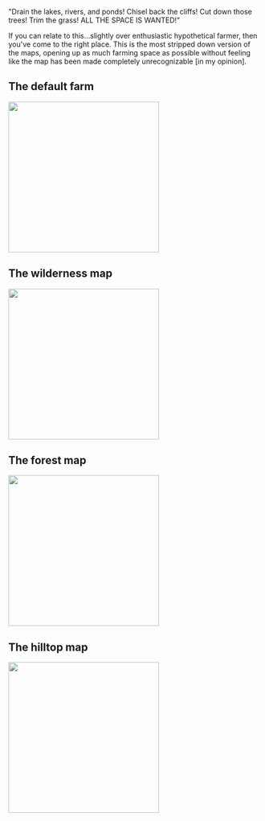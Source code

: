 "Drain the lakes, rivers, and ponds! Chisel back the cliffs! Cut down those trees! Trim the grass! ALL THE SPACE IS WANTED!"​

If you can relate to this...slightly over enthusiastic hypothetical farmer, then you've come to the right place. This is the most stripped down version of the maps, opening up as much farming space as possible without feeling like the map has been made completely unrecognizable [in my opinion]. 

## The default farm
<a href="renovated-farms://screenshot_farm.png"><img src="renovated-farms://screenshot_farm.png" width="300"></a>

## The wilderness map
<a href="renovated-farms://screenshot_farm.png"><img src="renovated-farms://screenshot_wilderness_farm.png" width="300"></a>

## The forest map
<a href="renovated-farms://screenshot_farm.png"><img src="renovated-farms://screenshot_forest_farm.png" width="300"></a>

## The hilltop map
<a href="renovated-farms://screenshot_farm.png"><img src="renovated-farms://screenshot_hilltop_farm.png" width="300"></a>
